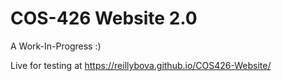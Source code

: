 # COS-426 Website 2.0

A Work-In-Progress :)

Live for testing at https://reillybova.github.io/COS426-Website/
